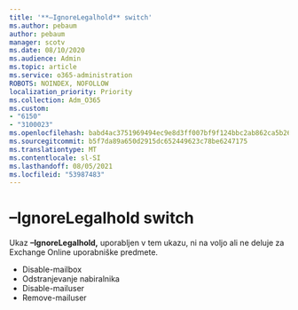 ```yaml
---
title: '**–IgnoreLegalhold** switch'
ms.author: pebaum
author: pebaum
manager: scotv
ms.date: 08/10/2020
ms.audience: Admin
ms.topic: article
ms.service: o365-administration
ROBOTS: NOINDEX, NOFOLLOW
localization_priority: Priority
ms.collection: Adm_O365
ms.custom:
- "6150"
- "3100023"
ms.openlocfilehash: babd4ac3751969494ec9e8d3ff007bf9f124bbc2ab862ca5b26ce21cee01c3ef
ms.sourcegitcommit: b5f7da89a650d2915dc652449623c78be6247175
ms.translationtype: MT
ms.contentlocale: sl-SI
ms.lasthandoff: 08/05/2021
ms.locfileid: "53987483"
---
```

# <a name="ignorelegalhold-switch"></a>**–IgnoreLegalhold** switch

Ukaz **–IgnoreLegalhold,** uporabljen v tem ukazu, ni na voljo ali ne deluje za Exchange Online uporabniške predmete.

- Disable-mailbox
- Odstranjevanje nabiralnika
- Disable-mailuser
- Remove-mailuser